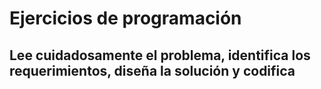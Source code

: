 # Ejercicios de programación
## Lee cuidadosamente el problema, identifica los requerimientos, diseña la solución y codifica 
